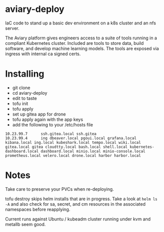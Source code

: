 aviary-deploy
=============

IaC code to stand up a basic dev environment on a k8s cluster and an nfs server.

The Aviary platform gives engineers access to a suite of tools running in a compliant Kubernetes cluster.  Included are tools to store data, build software, and develop machine learning models.  The tools are exposed via ingress with internal ca signed certs.

Installing
==========

- git clone
- cd aviary-deploy
- edit to taste
- tofu init
- tofu apply
- set up gitea app for drone
- tofu apply again with the app keys
- add the following to your /etc/hosts file
```
10.23.99.7      ssh.gitea.local ssh.gitea
10.23.99.4      ing dbeaver.local pgoui.local grafana.local kibana.local ing.local kubeshark.local tempo.local wiki.local gitea.local gitea cloudtty.local bash.local shell.local kubernetes-dashboard.local dashboard.local minio.local minio-console.local prometheus.local velero.local drone.local harbor harbor.local
```
Notes
=====

Take care to preserve your PVCs when re-deploying.  

tofu destroy skips helm installs that are in progress.  Take a look at `helm ls -A` and also check for sa, secret, and cm resources in the associated namespaces before reapplying.

Current runs against Ubuntu / kubeadm cluster running under kvm and metallb seem good.
